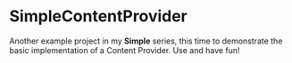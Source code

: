 # SimpleContentProvider

Another example project in my **Simple** series, this time to demonstrate the basic implementation of a Content Provider.
Use and have fun!
